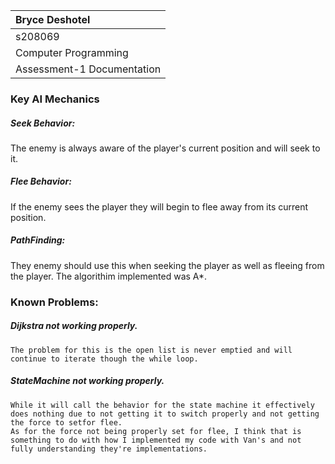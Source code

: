 | Bryce Deshotel|
|:---|
|s208069|
|Computer Programming|
|Assessment-1 Documentation|

### Key AI Mechanics

##### Seek Behavior:

The enemy is always aware of the player's current position and will seek to it.

##### Flee Behavior:

If the enemy sees the player they will begin to flee away from its current position.

##### PathFinding:

They enemy should use this when seeking the player as well as fleeing from the player.
The algorithim implemented was A*.

### Known Problems:

##### Dijkstra not working properly.
    The problem for this is the open list is never emptied and will continue to iterate though the while loop.

##### StateMachine not working properly.

    While it will call the behavior for the state machine it effectively does nothing due to not getting it to switch properly and not getting the force to setfor flee.
    As for the force not being properly set for flee, I think that is something to do with how I implemented my code with Van's and not fully understanding they're implementations.